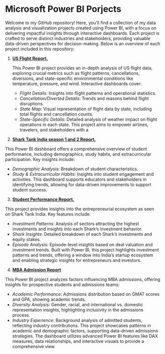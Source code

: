 # Microsoft Power BI Porjects

Welcome to my GitHub repository! Here, you'll find a collection of my data analysis and visualization projects created using Power BI, with a focus on delivering impactful insights through interactive dashboards. Each project is crafted to serve distinct industries and stakeholders, providing valuable data-driven perspectives for decision-making. Below is an overview of each project included in this repository:

1. **[US Flight Report.](https://github.com/AbhishekBiswas-github/Microsoft_PowerBI_Projects/tree/main/us_flights_report)**

   This Power BI project provides an in-depth analysis of US flight data, exploring crucial metrics such as flight patterns, cancellations, diversions, and state-specific environmental conditions like temperature, pressure, and wind. Interactive dashboards cover: <br>
   * *Flight Details*: Insights into flight patterns and operational statistics.
   * *Cancellation/Diverted Details*: Trends and reasons behind flight disruptions.
   * *State Map*: Visual representation of flight data by state, including total flights and cancellation counts.
   * *State-Specific Details*: Detailed analysis of weather impact on flight operations in each state. This project aims to empower airlines, travelers, and stakeholders with a

2. **[Shark Tank India season 1 and 2 Report.](https://github.com/AbhishekBiswas-github/Microsoft_PowerBI_Projects/tree/main/shark_tank_report)**
   
This Power BI dashboard offers a comprehensive overview of student performance, including demographics, study habits, and extracurricular participation. Key insights include:<br>
* *Demographic Analysis*: Breakdown of student characteristics.
* *Study & Extracurricular Habits*: Insights into student engagement and activities. This dashboard supports educators and stakeholders in identifying trends, allowing for data-driven improvements to support student success.

3. **[Student Performance Report.](https://github.com/AbhishekBiswas-github/Microsoft_PowerBI_Projects/tree/main/student_performance_report)**
   
This project provides insights into the entrepreneurial ecosystem as seen on Shark Tank India. Key features include:<br>
* *Investment Patterns*: Analysis of sectors attracting the highest investments and insights into each Shark’s investment behavior.
* *Shark Insights*: Detailed breakdown of each Shark’s investments and equity stakes.
* *Episode Analysis*: Episode-level insights based on deal valuation and investment trends. Built with Power BI, this project highlights investment patterns and trends, offering a window into India’s startup ecosystem and enabling strategic insights for entrepreneurs and investors.

4. **[MBA Admission Report](https://github.com/AbhishekBiswas-github/Microsoft_PowerBI_Projects/tree/main/MBA%20Admission%20Report)**

This Power BI project analyzes factors influencing MBA admissions, offering insights for prospective students and admissions teams:<br>
* *Academic Performance*: Admissions distribution based on GMAT scores and GPA, showing academic trends.
* *Diversity Analysis*: Gender, racial, and international vs. domestic representation insights, highlighting inclusivity in the admissions process.
* *Industry Experience*: Background analysis of admitted students, reflecting industry contributions. This project showcases patterns in academic and demographic factors, supporting data-driven admissions strategies. The dashboard utilizes advanced Power BI features like DAX measures, data relationships, and interactive visuals to provide a comprehensive view.



